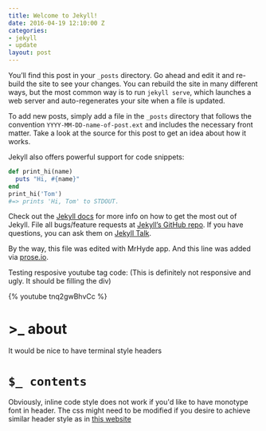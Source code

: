 ```yaml
---
title: Welcome to Jekyll!
date: 2016-04-19 12:10:00 Z
categories:
- jekyll
- update
layout: post
---
```


You’ll find this post in your `_posts` directory. Go ahead and edit it and re-build the site to see your changes. You can rebuild the site in many different ways, but the most common way is to run `jekyll serve`, which launches a web server and auto-regenerates your site when a file is updated.

To add new posts, simply add a file in the `_posts` directory that follows the convention `YYYY-MM-DD-name-of-post.ext` and includes the necessary front matter. Take a look at the source for this post to get an idea about how it works.

Jekyll also offers powerful support for code snippets:

```ruby
def print_hi(name)
  puts "Hi, #{name}"
end
print_hi('Tom')
#=> prints 'Hi, Tom' to STDOUT.
```

Check out the [Jekyll docs][jekyll-docs] for more info on how to get the most out of Jekyll. File all bugs/feature requests at [Jekyll’s GitHub repo][jekyll-gh]. If you have questions, you can ask them on [Jekyll Talk][jekyll-talk].

By the way, this file was edited with MrHyde app.
And this line was added via [prose.io](http://prose.io).

Testing resposive youtube tag code: (This is definitely not responsive and ugly. It should be filling the div)

{% youtube tnq2gwBhvCc %}

# >_ about

It would be nice to have terminal style headers

# `$_ contents`

Obviously, inline code style does not work if you'd like to have monotype font in header. The css might need to be modified if you desire to achieve similar header style as in [this website](https://css-tricks.com/deployment/)


[jekyll-docs]: http://jekyllrb.com/docs/home
[jekyll-gh]:   https://github.com/jekyll/jekyll
[jekyll-talk]: https://talk.jekyllrb.com/
